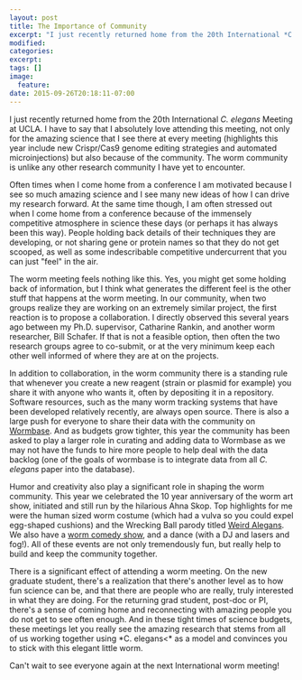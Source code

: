 ```yaml
---
layout: post
title: The Importance of Community
excerpt: "I just recently returned home from the 20th International *C. elegans* Meeting at UCLA."
modified: 
categories: 
excerpt:
tags: []
image:
  feature:
date: 2015-09-26T20:18:11-07:00
---
```


I just recently returned home from the 20th International *C. elegans* Meeting at
UCLA. I have to say that I absolutely love attending this meeting, not only for the 
amazing science that I see there at every meeting (highlights this year include new 
Crispr/Cas9 genome editing strategies and automated microinjections) but also because of 
the community. The worm community is unlike any other research community I have yet to 
encounter. 


Often times when I come home from a conference I am motivated because I see so 
much amazing science and I see many new ideas of how I can drive my research forward. At 
the same time though, I am often stressed out when I come home from a conference because
of the immensely competitive atmosphere in science these days (or perhaps it has always 
been this way). People holding back details of their techniques they are developing, or
not sharing gene or protein names so that they do not get scooped, as well as some 
indescribable competitive undercurrent that you can just "feel" in the air.


The worm meeting feels nothing like this. Yes, you might get some holding back of 
information, but I think what generates the different feel is the other stuff that happens
at the worm meeting. In our community, when two groups realize they are working on an 
extremely similar project, the first reaction is to propose a collaboration. I directly 
observed this several years ago between my Ph.D. supervisor, Catharine Rankin, and 
another worm researcher, Bill Schafer. If that is not a feasible option, then often the 
two research groups agree to co-submit, or at the very minimum keep each other well 
informed of where they are at on the projects. 


In addition to collaboration, in the worm community there is a standing rule that 
whenever you create a new reagent (strain or plasmid for example) you share it with anyone
who wants it, often by depositing it in a repository. Software resources, such as the many
worm tracking systems that have been developed relatively recently, are always open 
source. There is also a large push for everyone to share their data with the community on 
[Wormbase](http://www.wormbase.org). And as budgets grow tighter, this year
the community has been asked to play a larger role in curating and adding data to Wormbase
as we may not have the funds to hire more people to help deal with the data backlog (one
of the goals of wormbase is to integrate data from all *C. elegans* paper into the 
database).


Humor and creativity also play a significant role in shaping the worm community. This 
year we celebrated the 10 year anniversary of the worm art show, initiated and still run 
by the hilarious Ahna Skop. Top highlights for me were the human sized worm costume (which 
had a vulva so you could expel egg-shaped cushions) and the Wrecking Ball parody titled
[Weird Alegans](https://www.youtube.com/watch?v=3yYahjxTuqU&feature=youtu.be).
We also have a [worm comedy show](https://www.youtube.com/watch?v=lpVI4FZzU6M), 
and a dance (with a DJ and lasers and fog!). All of these events are not only tremendously
fun, but really help to build and keep the community together.


<p>There is a significant effect of attending a worm meeting. On the new graduate student,
there's a realization that there's another level as to how fun science can be, and that 
there are people who are really, truly interested in what they are doing. For the 
returning grad student, post-doc or PI, there's a sense of coming home and reconnecting 
with amazing people you do not get to see often enough. And in these tight times of 
science budgets, these meetings let you really see the amazing research that stems from 
all of us working together using *C. elegans<* as a model and convinces you to stick 
with this elegant little worm.  


Can't wait to see everyone again at the next International worm meeting!